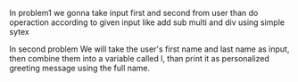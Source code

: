 In problem1 
we gonna take input first and second from user than do operaction according to given input 
like add sub multi and div using simple sytex 

In second problem 
We will take the user's first name and last name as input, then combine them into a variable called l,
than print it  as personalized greeting message using the full name.

